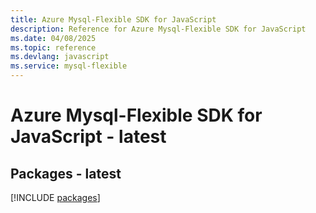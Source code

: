 ```yaml
---
title: Azure Mysql-Flexible SDK for JavaScript
description: Reference for Azure Mysql-Flexible SDK for JavaScript
ms.date: 04/08/2025
ms.topic: reference
ms.devlang: javascript
ms.service: mysql-flexible
---
```

# Azure Mysql-Flexible SDK for JavaScript - latest
## Packages - latest
[!INCLUDE [packages](mysql-flexible-index.md)]